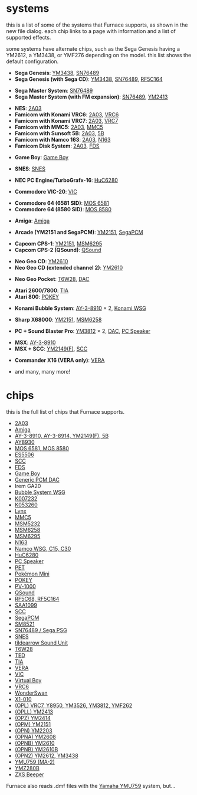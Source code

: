 # systems

this is a list of some of the systems that Furnace supports, as shown in the new file dialog. each chip links to a page with information and a list of supported effects.

some systems have alternate chips, such as the Sega Genesis having a YM2612, a YM3438, or YMF276 depending on the model. this list shows the default configuration.

- **Sega Genesis**: [YM3438](ym2612.md), [SN76489](sms.md)
- **Sega Genesis (with Sega CD)**: [YM3438](ym2612.md), [SN76489](sms.md), [RF5C164](ricoh.md)
<!-- -->
- **Sega Master System**: [SN76489](sms.md)
- **Sega Master System (with FM expansion)**: [SN76489](sms.md), [YM2413](opll.md)
<!-- -->
- **NES**: [2A03](nes.md)
- **Famicom with Konami VRC6**: [2A03](nes.md), [VRC6](vrc6.md)
- **Famicom with Konami VRC7**: [2A03](nes.md), [VRC7](opl.md)
- **Famicom with MMC5**: [2A03](nes.md), [MMC5](mmc5.md)
- **Famicom with Sunsoft 5B**: [2A03](nes.md), [5B](ay8910.md)
- **Famicom with Namco 163**: [2A03](nes.md), [N163](n163.md)
- **Famicom Disk System**: [2A03](nes.md), [FDS](fds.md)
<!-- -->
- **Game Boy**: [Game Boy](game-boy.md)
<!-- -->
- **SNES**: [SNES](snes.md)
<!-- -->
- **NEC PC Engine/TurboGrafx-16**: [HuC6280](pce.md)
<!-- -->
- **Commodore VIC-20**: [VIC](vic20.md)
<!-- -->
- **Commodore 64 (6581 SID)**: [MOS 6581](c64.md)
- **Commodore 64 (8580 SID)**: [MOS 8580](c64.md)
<!-- -->
- **Amiga**: [Amiga](amiga.md)
<!-- -->
- **Arcade (YM2151 and SegaPCM)**: [YM2151](ym2152.md), [SegaPCM](segapcm.md)
<!-- -->
- **Capcom CPS-1**: [YM2151](ym2152.md), [MSM6295](msm6295.md)
- **Capcom CPS-2 (QSound)**: [QSound](qsound.md)
<!-- -->
- **Neo Geo CD**: [YM2610](ym2610.md)
- **Neo Geo CD (extended channel 2)**: [YM2610](ym2610.md)
<!-- -->
- **Neo Geo Pocket**: [T6W28](t6w28.md), [DAC](dac.md)
<!-- -->
- **Atari 2600/7800**: [TIA](tia.md)
- **Atari 800**: [POKEY](pokey.md)
<!-- -->
- **Konami Bubble System**: [AY-3-8910](ay8910.md) × 2, [Konami WSG](bubblesystem.md)
<!-- -->
- **Sharp X68000**: [YM2151](ym2152.md), [MSM6258](msm6258.md)
<!-- -->
- **PC + Sound Blaster Pro**: [YM3812](opl.md) × 2, [DAC](dac.md), [PC Speaker](pcspkr.md)
<!-- -->
- **MSX**: [AY-3-8910](ay8910.md)
- **MSX + SCC**: [YM2149(F)](ay8910.md), [SCC](scc.md)
<!-- -->
- **Commander X16 (VERA only)**: [VERA](vera.md)
<!-- -->
- and many, many more!



# chips

this is the full list of chips that Furnace supports.

- [2A03](nes.md)
- [Amiga](amiga.md)
- [AY-3-8910, AY-3-8914, YM2149(F), 5B](ay8910.md)
- [AY8930](ay8930.md)
- [MOS 6581, MOS 8580](c64.md)
- [ES5506](es5506.md)
- [SCC](scc.md)
- [FDS](fds.md)
- [Game Boy](game-boy.md)
- [Generic PCM DAC](dac.md)
- Irem GA20
- [Bubble System WSG](bubblesystem.md)
- [K007232](k007232.md)
- [K053260](k056320.md)
- [Lynx](lynx.md)
- [MMC5](mmc5.md)
- [MSM5232](msm5232.md)
- [MSM6258](msm6258.md)
- [MSM6295](msm6295.md)
- [N163](n163.md)
- [Namco WSG, C15, C30](namco.md)
- [HuC6280](pce.md)
- [PC Speaker](pcspkr.md)
- [PET](pet.md)
- [Pokémon Mini](pokemini.md)
- [POKEY](pokey.md)
- [PV-1000](pv1000.md)
- [QSound](qsound.md)
- [RF5C68, RF5C164](ricoh.md)
- [SAA1099](saa1099.md)
- [SCC](scc.md)
- [SegaPCM](segapcm.md)
- [SM8521](sm8521.md)
- [SN76489 / Sega PSG](sms.md)
- [SNES](snes.md)
- [tildearrow Sound Unit](soundunit.md)
- [T6W28](t6w28.md)
- [TED](ted.md)
- [TIA](tia.md)
- [VERA](vera.md)
- [VIC](vic20.md)
- [Virtual Boy](virtual-boy.md)
- [VRC6](vrc6.md)
- [WonderSwan](wonderswan.md)
- [X1-010](x1-010.md)
- [(OPL) VRC7, Y8950, YM3526, YM3812, YMF262](opl.md)
- [(OPLL) YM2413](opll.md)
- [(OPZ) YM2414](opz.md)
- [(OPM) YM2151](ym2152.md)
- [(OPN) YM2203](ym2203.md)
- [(OPNA) YM2608](ym2608.md)
- [(OPNB) YM2610](ym2610.md)
- [(OPNB) YM2610B](ym2610b.md)
- [(OPN2) YM2612, YM3438](ym2612.md)
- [YMU759 (MA-2)](ymu759.md)
- [YMZ280B](ymz280b.md)
- [ZXS Beeper](zxbeep.md)

Furnace also reads .dmf files with the [Yamaha YMU759](ymu759.md) system, but...


<!--
# full system list

## Game consoles

- **Sega Genesis**: [YM3438](ym2612.md), [SN76489](sms.md)
- **Sega Genesis (extended channel 3)**: [YM3438](ym2612.md), [SN76489](sms.md)
- **Sega Genesis (CSM)**: [YM3438](ym2612.md), [SN76489](sms.md)
- **Sega Genesis (DualPCM)**: [YM3438](ym2612.md), [SN76489](sms.md)
- **Sega Genesis (DualPCM, extended channel 3)**: [YM3438](ym2612.md), [SN76489](sms.md)

- **Sega Genesis (with Sega CD)**: [YM3438](ym2612.md), [SN76489](sms.md), [RF5C164](ricoh.md)
- **Sega Genesis (extended channel 3 with Sega CD)**: [YM3438](ym2612.md), [SN76489](sms.md), [RF5C164](ricoh.md)
- **Sega Genesis (CSM with Sega CD)**: [YM3438](ym2612.md), [SN76489](sms.md), [RF5C164](ricoh.md)

- **Sega Master System**: [SN76489](sms.md)

- **Sega Master System (with FM expansion)**: [SN76489](sms.md), [YM2413](opll.md)
- **Sega Master System (with FM expansion in drums mode)**: [SN76489](sms.md), [YM2413](opll.md)

- **Sega Game Gear**: [SN76489](sms.md)

- **Game Boy**: [Game Boy](game-boy.md)

- **Neo Geo Pocket**: [T6W28](t6w28.md), [DAC](dac.md)

- **NEC PC Engine/TurboGrafx-16**: [HuC6280](pce.md)

- **NES**: [2A03](nes.md)

- **Famicom with Konami VRC6**: [2A03](nes.md), [VRC6](vrc6.md)

- **Famicom with Konami VRC7**: [2A03](nes.md), [VRC7](opl.md)

- **Famicom with MMC5**: [2A03](nes.md), [MMC5](mmc5.md)

- **Famicom with Sunsoft 5B**: [2A03](nes.md), [5B](ay8910.md)

- **Famicom with Namco 163**: [2A03](nes.md), [N163](n163.md)

- **Famicom Disk System**: [2A03](nes.md), [FDS](fds.md)

- **SNES**: [SNES](snes.md)

- **Mattel Intellivision**: [AY-3-8914](ay8910.md)

- **Vectrex**: [AY-3-8910](ay8910.md)

- **Neo Geo AES**: [YM2610](ym2610.md)
- **Neo Geo AES (extended channel 2)**: [YM2610](ym2610.md)

- **Atari 2600/7800**: [TIA](tia.md)

- **Atari 7800 + Ballblazer/Commando**: [TIA](tia.md), [POKEY](pokey.md)

- **Atari Lynx**: [Lynx](lynx.md)

- **WonderSwan**: [WonderSwan](wonderswan.md)

- **Virtual Boy**: [Virtual Boy](virtual-boy.md)

- **Gamate**: [AY-3-8910](ay8910.md)

- **Pokémon Mini**: [Pokémon Mini](pokemini.md)

- **Tiger Game.com**: [SM8521](sm8521.md)

- **Casio PV-1000**: [PV-1000](pv1000.md)



## Computers

- **Commodore PET**: [PET](pet.md)

- **Commodore VIC-20**: [VIC](vic20.md)

- **Commodore Plus/4**: [TED](ted.md)

- **Commodore 64 (6581 SID)**: [MOS 6581](c64.md)

- **Commodore 64 (8580 SID)**: [MOS 8580](c64.md)

- **Commodore 64 (6581 SID + Sound Expander)**: [MOS 6581](c64.md), [YM3526](opl.md)
- **Commodore 64 (6581 SID + Sound Expander in drums mode)**: [MOS 6581](c64.md), [YM3526](opl.md)

- **Commodore 64 (8580 SID + Sound Expander)**: [MOS 8580](c64.md), [YM3526](opl.md)
- **Commodore 64 (8580 SID + Sound Expander in drums mode)**: [MOS 8580](c64.md), [YM3526](opl.md)

- **Commodore 64 (6581 SID + FM-YAM)**: [MOS 6581](c64.md), [YM3812](opl.md)
- **Commodore 64 (6581 SID + FM-YAM in drums mode)**: [MOS 6581](c64.md), [YM3812](opl.md)

- **Commodore 64 (8580 SID + FM-YAM)**: [MOS 8580](c64.md), [YM3812](opl.md)
- **Commodore 64 (8580 SID + FM-YAM in drums mode)**: [MOS 8580](c64.md), [YM3812](opl.md)

- **Amiga**: [Amiga](amiga.md)

- **MSX**: [AY-3-8910](ay8910.md)

- **MSX + SFG-01**: [YM2149(F)](ay8910.md), [YM2151](ym2152.md)

- **MSX + MSX-AUDIO**: [YM2149(F)](ay8910.md), [Y8950](opl.md)
- **MSX + MSX-AUDIO (drums mode)**: [YM2149(F)](ay8910.md), [Y8950](opl.md)

- **MSX + MSX-MUSIC**: [YM2149(F)](ay8910.md), [YM2413](opll.md)
- **MSX + MSX-MUSIC (drums mode)**: [YM2149(F)](ay8910.md), [YM2413](opll.md)

- **MSX + Darky**: [YM2149(F)](ay8910.md), [AY8930](ay8930.md) × 2

- **MSX + Playsoniq**: [YM2149(F)](ay8910.md), [SN76489](sms.md), [MOS 8580](c64.md), [SCC+](scc.md)

- **MSX + SCC**: [YM2149(F)](ay8910.md), [SCC](scc.md)

- **MSX + SCC+**: [YM2149(F)](ay8910.md), [SCC+](scc.md)

- **MSX + Neotron**: [YM2149(F)](ay8910.md), [YM2610](ym2610.md)
- **MSX + Neotron (extended channel 2)**: [YM2149(F)](ay8910.md), [YM2610](ym2610.md)

- **MSX + Neotron (with YM2610B)**: [YM2149(F)](ay8910.md), [YM2610B](ym2610b.md)
- **MSX + Neotron (with YM2610B; extended channel 3)**: [YM2149(F)](ay8910.md), [YM2610B](ym2610b.md)

- **MSX + SIMPL**: [YM2149(F)](ay8910.md), [DAC](dac.md)

- **NEC PC-88 (with PC-8801-10)**: [PC Speaker](pcspkr.md), [AY-3-8910](ay8910.md) × 2

- **NEC PC-88 (with PC-8801-11)**: [PC Speaker](pcspkr.md), [YM2203](ym2203.md)
- **NEC PC-88 (with PC-8801-11; extended channel 3)**: [PC Speaker](pcspkr.md), [YM2203](ym2203.md)

- **NEC PC-88 (with PC-8801-23)**: [PC Speaker](pcspkr.md), [YM2608](ym2608.md)
- **NEC PC-88 (with PC-8801-23; extended channel 3)**: [PC Speaker](pcspkr.md), [YM2608](ym2608.md)

- **NEC PC-88 (with HMB-20 HIBIKI-8800)**: [PC Speaker](pcspkr.md), [YM2151](ym2152.md)

- **NEC PC-8801mk2SR (with PC-8801-10)**: [PC Speaker](pcspkr.md), [YM2203](ym2203.md), [AY-3-8910](ay8910.md) × 2
- **NEC PC-8801mk2SR (with PC-8801-10; extended channel 3)**: [PC Speaker](pcspkr.md), [YM2203](ym2203.md), [AY-3-8910](ay8910.md) × 2

- **NEC PC-8801mk2SR (with PC-8801-11)**: [PC Speaker](pcspkr.md), [YM2203](ym2203.md) × 2
- **NEC PC-8801mk2SR (with PC-8801-11; extended channel 3 on internal OPN)**: [PC Speaker](pcspkr.md), [YM2203](ym2203.md) × 2
- **NEC PC-8801mk2SR (with PC-8801-11; extended channel 3 on external OPN)**: [PC Speaker](pcspkr.md), [YM2203](ym2203.md) × 2
- **NEC PC-8801mk2SR (with PC-8801-11; extended channel 3 on both OPNs)**: [PC Speaker](pcspkr.md), [YM2203](ym2203.md) × 2

- **NEC PC-8801mk2SR (with PC-8801-23)**: [PC Speaker](pcspkr.md), [YM2203](ym2203.md), [YM2608](ym2608.md)
- **NEC PC-8801mk2SR (with PC-8801-23; extended channel 3 on internal OPN)**: [PC Speaker](pcspkr.md), [YM2203](ym2203.md), [YM2608](ym2608.md)
- **NEC PC-8801mk2SR (with PC-8801-23; extended channel 3 on external OPN)**: [PC Speaker](pcspkr.md), [YM2203](ym2203.md), [YM2608](ym2608.md)
- **NEC PC-8801mk2SR (with PC-8801-23; extended channel 3 on both OPNs)**: [PC Speaker](pcspkr.md), [YM2203](ym2203.md), [YM2608](ym2608.md)

- **NEC PC-8801mk2SR (with HMB-20 HIBIKI-8800)**: [PC Speaker](pcspkr.md), [YM2203](ym2203.md), [YM2151](ym2152.md)
- **NEC PC-8801mk2SR (with HMB-20 HIBIKI-8800; extended channel 3)**: [PC Speaker](pcspkr.md), [YM2203](ym2203.md), [YM2151](ym2152.md)

- **NEC PC-8801FA (with PC-8801-10)**: [PC Speaker](pcspkr.md), [YM2608](ym2608.md), [AY-3-8910](ay8910.md) × 2
- **NEC PC-8801FA (with PC-8801-10; extended channel 3)**: [PC Speaker](pcspkr.md), [YM2608](ym2608.md), [AY-3-8910](ay8910.md) × 2

- **NEC PC-8801FA (with PC-8801-11)**: [PC Speaker](pcspkr.md), [YM2608](ym2608.md), [YM2203](ym2203.md)
- **NEC PC-8801FA (with PC-8801-11; extended channel 3 on internal OPN)**: [PC Speaker](pcspkr.md), [YM2608](ym2608.md), [YM2203](ym2203.md)
- **NEC PC-8801FA (with PC-8801-11; extended channel 3 on external OPN)**: [PC Speaker](pcspkr.md), [YM2608](ym2608.md), [YM2203](ym2203.md)
- **NEC PC-8801FA (with PC-8801-11; extended channel 3 on both OPNs)**: [PC Speaker](pcspkr.md), [YM2608](ym2608.md), [YM2203](ym2203.md)

- **NEC PC-8801FA (with PC-8801-23)**: [PC Speaker](pcspkr.md), [YM2608](ym2608.md) × 2
- **NEC PC-8801FA (with PC-8801-23; extended channel 3 on internal OPN)**: [PC Speaker](pcspkr.md), [YM2608](ym2608.md) × 2
- **NEC PC-8801FA (with PC-8801-23; extended channel 3 on external OPN)**: [PC Speaker](pcspkr.md), [YM2608](ym2608.md) × 2
- **NEC PC-8801FA (with PC-8801-23; extended channel 3 on both OPNs)**: [PC Speaker](pcspkr.md), [YM2608](ym2608.md) × 2

- **NEC PC-8801FA (with HMB-20 HIBIKI-8800)**: [PC Speaker](pcspkr.md), [YM2608](ym2608.md), [YM2151](ym2152.md)
- **NEC PC-8801FA (with HMB-20 HIBIKI-8800; extended channel 3)**: [PC Speaker](pcspkr.md), [YM2608](ym2608.md), [YM2151](ym2152.md)

- **NEC PC-98 (with PC-9801-26/K)**: [YM2203](ym2203.md), [PC Speaker](pcspkr.md)
- **NEC PC-98 (with PC-9801-26/K; extended channel 3)**: [YM2203](ym2203.md), [PC Speaker](pcspkr.md)

- **NEC PC-98 (with Sound Orchestra)**: [YM2203](ym2203.md), [YM3812](opl.md), [PC Speaker](pcspkr.md)
- **NEC PC-98 (with Sound Orchestra; extended channel 3)**: [YM2203](ym2203.md), [YM3812](opl.md), [PC Speaker](pcspkr.md)
- **NEC PC-98 (with Sound Orchestra in drums mode)**: [YM2203](ym2203.md), [YM3812](opl.md), [PC Speaker](pcspkr.md)
- **NEC PC-98 (with Sound Orchestra in drums mode; extended channel 3)**: [YM2203](ym2203.md), [YM3812](opl.md), [PC Speaker](pcspkr.md)

- **NEC PC-98 (with Sound Orchestra V)**: [YM2203](ym2203.md), [Y8950](opl.md), [PC Speaker](pcspkr.md)
- **NEC PC-98 (with Sound Orchestra V; extended channel 3)**: [YM2203](ym2203.md), [Y8950](opl.md), [PC Speaker](pcspkr.md)
- **NEC PC-98 (with Sound Orchestra V in drums mode)**: [YM2203](ym2203.md), [Y8950](opl.md), [PC Speaker](pcspkr.md)
- **NEC PC-98 (with Sound Orchestra V in drums mode; extended channel 3)**: [YM2203](ym2203.md), [Y8950](opl.md), [PC Speaker](pcspkr.md)

- **NEC PC-98 (with PC-9801-86)**: [YM2608](ym2608.md), [PC Speaker](pcspkr.md)
- **NEC PC-98 (with PC-9801-86; extended channel 3)**: [YM2608](ym2608.md), [PC Speaker](pcspkr.md)

- **NEC PC-98 (with PC-9801-73)**: [YM2608](ym2608.md), [PC Speaker](pcspkr.md)
- **NEC PC-98 (with PC-9801-73; extended channel 3)**: [YM2608](ym2608.md), [PC Speaker](pcspkr.md)

- **NEC PC-98 (with Sound Blaster 16 for PC-9800 w/PC-9801-26/K compatible)**: [YM2203](ym2203.md), [YMF262](opl.md), [PC Speaker](pcspkr.md)
- **NEC PC-98 (with Sound Blaster 16 for PC-9800 w/PC-9801-26/K compatible; extended channel 3)**: [YM2203](ym2203.md), [YMF262](opl.md), [PC Speaker](pcspkr.md)
- **NEC PC-98 (with Sound Blaster 16 for PC-9800 w/PC-9801-26/K compatible in drums mode)**: [YM2203](ym2203.md), [YMF262](opl.md), [PC Speaker](pcspkr.md)
- **NEC PC-98 (with Sound Blaster 16 for PC-9800 w/PC-9801-26/K compatible in drums mode; extended channel 3)**: [YM2203](ym2203.md), [YMF262](opl.md), [PC Speaker](pcspkr.md)

- **ZX Spectrum (48K, SFX-like engine)**: [ZXS Beeper](zxbeep.md)
- **ZX Spectrum (48K, QuadTone engine)**: [ZXS Beeper](zxbeep.md)

- **ZX Spectrum (128K)**: [AY-3-8910](ay8910.md)

- **ZX Spectrum (128K) with TurboSound FM**: [AY-3-8910](ay8910.md), [YM2203](ym2203.md) × 2
- **ZX Spectrum (128K) with TurboSound FM (extended channel 3 on first OPN)**: [AY-3-8910](ay8910.md), [YM2203](ym2203.md) × 2
- **ZX Spectrum (128K) with TurboSound FM (extended channel 3 on second OPN)**: [AY-3-8910](ay8910.md), [YM2203](ym2203.md) × 2
- **ZX Spectrum (128K) with TurboSound FM (extended channel 3 on both OPNs)**: [AY-3-8910](ay8910.md), [YM2203](ym2203.md) × 2

- **ZX Spectrum (128K) with TurboSound**: [AY-3-8910](ay8910.md) × 3

- **Amstrad CPC**: [AY-3-8910](ay8910.md)

- **Atari 800**: [POKEY](pokey.md)

- **Atari 800 (stereo)**: [POKEY](pokey.md) × 2

- **Atari ST**: [YM2149(F)](ay8910.md)

- **Atari STE**: [YM2149(F)](ay8910.md), [DAC](dac.md)

- **SAM Coupé**: [SAA1099](saa1099.md)

- **BBC Micro**: [SN76489A](sms.md)

- **PC (barebones)**: [PC Speaker](pcspkr.md)

- **IBM PCjr**: [SN76496](sms.md)

- **Tandy 1000**: [SN76496](sms.md), [PC Speaker](pcspkr.md)

- **PC + Covox Sound Master**: [AY8930](ay8930.md), [PC Speaker](pcspkr.md)

- **PC + SSI 2001**: [MOS 6581](c64.md), [PC Speaker](pcspkr.md)

- **PC + Game Blaster**: [SAA1099](saa1099.md) × 2, [PC Speaker](pcspkr.md)

- **PC + AdLib**: [YM3812](opl.md), [PC Speaker](pcspkr.md)
- **PC + AdLib (drums mode)**: [YM3812](opl.md), [PC Speaker](pcspkr.md)

- **PC + Sound Blaster**: [YM3812](opl.md), [PC Speaker](pcspkr.md), [DAC](dac.md)
- **PC + AdLib/Sound Blaster (drums mode)**: [YM3812](opl.md), [PC Speaker](pcspkr.md), [DAC](dac.md)

- **PC + Sound Blaster w/Game Blaster Compatible**: [YM3812](opl.md), [SAA1099](saa1099.md) × 2, [DAC](dac.md), [PC Speaker](pcspkr.md)
- **PC + Sound Blaster w/Game Blaster Compatible (drums mode)**: [YM3812](opl.md), [SAA1099](saa1099.md) × 2, [DAC](dac.md), [PC Speaker](pcspkr.md)

- **PC + Sound Blaster Pro**: [YM3812](opl.md) × 2, [DAC](dac.md), [PC Speaker](pcspkr.md)
- **PC + Sound Blaster Pro (drums mode)**: [YM3812](opl.md) × 2, [DAC](dac.md), [PC Speaker](pcspkr.md)

- **PC + Sound Blaster Pro 2**: [YMF262](opl.md), [DAC](dac.md), [PC Speaker](pcspkr.md)
- **PC + Sound Blaster Pro 2 (drums mode)**: [YMF262](opl.md), [DAC](dac.md), [PC Speaker](pcspkr.md)

- **PC + PC-FXGA**: [HuC6280](pce.md), [PC Speaker](pcspkr.md)

- **PC + SAAYM**: [YM2151](ym2152.md), [SAA1099](saa1099.md) × 2, [PC Speaker](pcspkr.md)

- **Sharp X1**: [AY-3-8910](ay8910.md)

- **Sharp X1 + FM Addon**: [AY-3-8910](ay8910.md), [YM2151](ym2152.md)

- **Sharp X68000**: [YM2151](ym2152.md), [MSM6258](msm6258.md)

- **FM Towns**: [YM3438](ym2612.md), [RF5C68](ricoh.md)
- **FM Towns (extended channel 3)**: [YM3438](ym2612.md), [RF5C68](ricoh.md)
- **FM Towns (CSM)**: [YM3438](ym2612.md), [RF5C68](ricoh.md)

- **Commander X16 (VERA only)**: [VERA](vera.md)

- **Commander X16 (with OPM)**: [VERA](vera.md), [YM2151](ym2152.md)

- **Commander X16 (with Twin OPL3)**: [VERA](vera.md), [YMF262](opl.md) × 2

- **TI-99/4A**: [SN94624](sms.md)



## Arcade systems

- **Bally Midway MCR**: [AY-3-8910](ay8910.md) × 2

- **Williams/Midway Y/T unit w/ADPCM sound board**: [YM2151](ym2152.md), [MSM6295](msm6295.md)

- **Konami Gyruss**: [AY-3-8910](ay8910.md) × 5

- **Konami Bubble System**: [AY-3-8910](ay8910.md) × 2, [Konami WSG](bubblesystem.md)

- **Konami MX5000**: [YM2151](ym2152.md), [K007232](k007232.md)

- **Konami Battlantis**: [YM3812](opl.md) × 2
- **Konami Battlantis (drums mode on first OPL2)**: [YM3812](opl.md) × 2
- **Konami Battlantis (drums mode on second OPL2)**: [YM3812](opl.md) × 2
- **Konami Battlantis (drums mode on both OPL2s)**: [YM3812](opl.md) × 2

- **Konami Fast Lane**: [K007232](k007232.md) × 2

- **Konami Chequered Flag**: [YM2151](ym2152.md), [K007232](k007232.md) × 2

- **Konami Haunted Castle**: [YM3812](opl.md), [SCC](ess.md), [K007232](k007232.md)
- **Konami Haunted Castle (drums mode)**: [YM3812](opl.md), [SCC](ess.md), [K007232](k007232.md)

- **Konami Hot Chase**: [K007232](k007232.md) × 3

- **Konami S.P.Y.**: [YM3812](opl.md), [K007232](k007232.md) × 2
- **Konami S.P.Y. (drums mode)**: [YM3812](opl.md), [K007232](k007232.md) × 2

- **Konami Rollergames**: [YM3812](opl.md), [K053260](k056320.md)
- **Konami Rollergames (drums mode)**: [YM3812](opl.md), [K053260](k056320.md)

- **Konami Golfing Greats**: [K053260](k056320.md)

- **Konami Lightning Fighters**: [YM2151](ym2152.md), [K053260](k056320.md)

- **Konami Over Drive**: [YM2151](ym2152.md), [K053260](k056320.md) × 2

- **Konami Asterix**: [YM2151](ym2152.md), [K053260](k056320.md)

- **Konami Hexion**: [SCC](ess.md), [MSM6295](msm6295.md)

- **Sega Kyugo**: [AY-3-8910](ay8910.md) × 2

- **Sega System 1**: [SN76489A](sms.md) × 2

- **Sega System E**: [SN76489](sms.md) × 2

- **Sega System E (with FM expansion)**: [SN76489](sms.md) × 2, [YM2413](opll.md)
- **Sega System E (with FM expansion in drums mode)**: [SN76489](sms.md) × 2, [YM2413](opll.md)

- **Sega Hang-On**: [YM2203](ym2203.md), [SegaPCM](segapcm.md)
- **Sega Hang-On (extended channel 3)**: [YM2203](ym2203.md), [SegaPCM](segapcm.md)

- **Sega OutRun/X Board**: [YM2151](ym2152.md), [SegaPCM](segapcm.md)

- **Sega System 24**: [YM2151](ym2152.md), [DAC](dac.md)

- **Sega System 18**: [YM3438](ym2612.md) × 2, [RF5C68](ricoh.md)
- **Sega System 18 (extended channel 3 on first OPN2C)**: [YM3438](ym2612.md) × 2, [RF5C68](ricoh.md)
- **Sega System 18 (extended channel 3 on second OPN2C)**: [YM3438](ym2612.md) × 2, [RF5C68](ricoh.md)
- **Sega System 18 (extended channel 3 on both OPN2Cs)**: [YM3438](ym2612.md) × 2, [RF5C68](ricoh.md)
- **Sega System 32**: [YM3438](ym2612.md) × 2, [RF5C68](ricoh.md)
- **Sega System 32 (extended channel 3 on first OPN2C)**: [YM3438](ym2612.md) × 2, [RF5C68](ricoh.md)
- **Sega System 32 (extended channel 3 on second OPN2C)**: [YM3438](ym2612.md) × 2, [RF5C68](ricoh.md)
- **Sega System 32 (extended channel 3 on both OPN2Cs)**: [YM3438](ym2612.md) × 2, [RF5C68](ricoh.md)

- **Capcom Exed Eyes**: [AY-3-8910](ay8910.md), [SN76489](sms.md) × 2

- **Capcom Arcade**: [YM2203](ym2203.md) × 2
- **Capcom Arcade (extended channel 3 on first OPN)**: [YM2203](ym2203.md) × 2
- **Capcom Arcade (extended channel 3 on second OPN)**: [YM2203](ym2203.md) × 2
- **Capcom Arcade (extended channel 3 on both OPNs)**: [YM2203](ym2203.md) × 2

- **Capcom CPS-1**: [YM2151](ym2152.md), [MSM6295](msm6295.md)

- **Capcom CPS-2 (QSound)**: [QSound](qsound.md)

- **Jaleco Ginga NinkyouDen**: [YM2149(F)](ay8910.md), [Y8950](opl.md)
- **Jaleco Ginga NinkyouDen (drums mode)**: [YM2149(F)](ay8910.md), [Y8950](opl.md)

- **Jaleco Mega System 1**: [YM2151](ym2152.md), [MSM6295](msm6295.md) × 2

- **NMK 16-bit Arcade**: [YM2203](ym2203.md), [MSM6295](msm6295.md) × 2
- **NMK 16-bit Arcade (extended channel 3)**: [YM2203](ym2203.md), [MSM6295](msm6295.md) × 2
- **Kaneko DJ Boy**: [YM2203](ym2203.md), [MSM6295](msm6295.md) × 2
- **Kaneko DJ Boy (extended channel 3)**: [YM2203](ym2203.md), [MSM6295](msm6295.md) × 2

- **Kaneko Air Buster**: [YM2203](ym2203.md), [MSM6295](msm6295.md)
- **Kaneko Air Buster (extended channel 3)**: [YM2203](ym2203.md), [MSM6295](msm6295.md)

- **Kaneko Toybox System**: [YM2149(F)](ay8910.md) × 2, [MSM6295](msm6295.md)

- **Kaneko Jackie Chan**: [YMZ280B](ymz280b.md)
- **Super Kaneko Nova System**: [YMZ280B](ymz280b.md)

- **Tecmo Ninja Gaiden**: [YM2203](ym2203.md) × 2, [MSM6295](msm6295.md)
- **Tecmo Ninja Gaiden (extended channel 3 on first OPN)**: [YM2203](ym2203.md) × 2, [MSM6295](msm6295.md)
- **Tecmo Ninja Gaiden (extended channel 3 on second OPN)**: [YM2203](ym2203.md) × 2, [MSM6295](msm6295.md)
- **Tecmo Ninja Gaiden (extended channel 3 on both OPNs)**: [YM2203](ym2203.md) × 2, [MSM6295](msm6295.md)

- **Tecmo System**: [YMF262](opl.md), [YMZ280B](ymz280b.md), [MSM6295](msm6295.md)
- **Tecmo System (drums mode)**: [YMF262](opl.md), [YMZ280B](ymz280b.md), [MSM6295](msm6295.md)

- **Seibu Kaihatsu Raiden**: [YM3812](opl.md), [MSM6295](msm6295.md)
- **Seibu Kaihatsu Raiden (drums mode)**: [YM3812](opl.md), [MSM6295](msm6295.md)

- **Sunsoft Shanghai 3**: [YM2149(F)](ay8910.md), [MSM6295](msm6295.md)

- **Sunsoft Arcade**: [YM3438](ym2612.md), [MSM6295](msm6295.md)
- **Sunsoft Arcade (extended channel 3)**: [YM3438](ym2612.md), [MSM6295](msm6295.md)

- **Atari Klax**: [MSM6295](msm6295.md)

- **Atari Rampart**: [YM2413](opll.md), [MSM6295](msm6295.md)
- **Atari Rampart (drums mode)**: [YM2413](opll.md), [MSM6295](msm6295.md)

- **Atari JSA IIIs**: [YM2151](ym2152.md), [MSM6295](msm6295.md) × 2

- **Atari Marble Madness**: [YM2151](ym2152.md), [POKEY](pokey.md)

- **Atari Championship Sprint**: [YM2151](ym2152.md), [POKEY](pokey.md) × 2

- **Atari Tetris**: [POKEY](pokey.md) × 2

- **Atari I, Robot**: [POKEY](pokey.md) × 4

- **Data East Karnov**: [YM2203](ym2203.md), [YM3526](opl.md)
- **Data East Karnov (extended channel 3)**: [YM2203](ym2203.md), [YM3526](opl.md)
- **Data East Karnov (drums mode)**: [YM2203](ym2203.md), [YM3526](opl.md)
- **Data East Karnov (extended channel 3; drums mode)**: [YM2203](ym2203.md), [YM3526](opl.md)

- **Data East Arcade**: [YM2203](ym2203.md), [YM3812](opl.md), [MSM6295](msm6295.md)
- **Data East Arcade (extended channel 3)**: [YM2203](ym2203.md), [YM3812](opl.md), [MSM6295](msm6295.md)
- **Data East Arcade (drums mode)**: [YM2203](ym2203.md), [YM3812](opl.md), [MSM6295](msm6295.md)
- **Data East Arcade (extended channel 3; drums mode)**: [YM2203](ym2203.md), [YM3812](opl.md), [MSM6295](msm6295.md)

- **Data East PCX**: [YM2203](ym2203.md), [HuC6280](pce.md)
- **Data East PCX (extended channel 3)**: [YM2203](ym2203.md), [HuC6280](pce.md)

- **Data East Dark Seal**: [YM2151](ym2152.md), [YM2203](ym2203.md), [MSM6295](msm6295.md) × 2
- **Data East Dark Seal (extended channel 3)**: [YM2151](ym2152.md), [YM2203](ym2203.md), [MSM6295](msm6295.md) × 2

- **Data East Deco 156**: [MSM6295](msm6295.md) × 2

- **Data East MLC**: [YMZ280B](ymz280b.md)

- **SNK Ikari Warriors**: [YM3526](opl.md) × 2
- **SNK Ikari Warriors (drums mode on first OPL)**: [YM3526](opl.md) × 2
- **SNK Ikari Warriors (drums mode on second OPL)**: [YM3526](opl.md) × 2
- **SNK Ikari Warriors (drums mode on both OPLs)**: [YM3526](opl.md) × 2

- **SNK Triple Z80**: [Y8950](opl.md), [YM3526](opl.md)
- **SNK Triple Z80 (drums mode on Y8950)**: [Y8950](opl.md), [YM3526](opl.md)
- **SNK Triple Z80 (drums mode on OPL)**: [Y8950](opl.md), [YM3526](opl.md)
- **SNK Triple Z80 (drums mode on Y8950 and OPL)**: [Y8950](opl.md), [YM3526](opl.md)

- **SNK Chopper I**: [Y8950](opl.md), [YM3812](opl.md)
- **SNK Chopper I (drums mode on Y8950)**: [Y8950](opl.md), [YM3812](opl.md)
- **SNK Chopper I (drums mode on OPL2)**: [Y8950](opl.md), [YM3812](opl.md)
- **SNK Chopper I (drums mode on Y8950 and OPL2)**: [Y8950](opl.md), [YM3812](opl.md)

- **SNK Touchdown Fever**: [YM3526](opl.md), [Y8950](opl.md)
- **SNK Touchdown Fever (drums mode on OPL)**: [YM3526](opl.md), [Y8950](opl.md)
- **SNK Touchdown Fever (drums mode on Y8950)**: [YM3526](opl.md), [Y8950](opl.md)
- **SNK Touchdown Fever (drums mode on OPL and Y8950)**: [YM3526](opl.md), [Y8950](opl.md)

- **Alpha denshi Alpha-68K**: [YM2203](ym2203.md), [YM2413](opll.md), [DAC](dac.md)
- **Alpha denshi Alpha-68K (extended channel 3)**: [YM2203](ym2203.md), [YM2413](opll.md), [DAC](dac.md)
- **Alpha denshi Alpha-68K (drums mode)**: [YM2203](ym2203.md), [YM2413](opll.md), [DAC](dac.md)
- **Alpha denshi Alpha-68K (extended channel 3; drums mode)**: [YM2203](ym2203.md), [YM2413](opll.md), [DAC](dac.md)

- **Alpha denshi Equites**: [MSM5232](msm5232.md), [AY-3-8910](ay8910.md), [DAC](dac.md)

- **Neo Geo MVS**: [YM2610](ym2610.md)
- **Neo Geo MVS (extended channel 2)**: [YM2610](ym2610.md)

- **Nichibutsu Mag Max**: [AY-3-8910](ay8910.md) × 3

- **Namco (3-channel WSG)**: [Namco](namco.md)

- **Namco Mappy**: [C15](namco.md)

- **Namco Pac-Land**: [C30](namco.md)

- **Namco System 86**: [YM2151](ym2152.md), [C30](namco.md)

- **Namco Thunder Ceptor**: [YM2151](ym2152.md), [C30](namco.md), [DAC](dac.md)
- **Namco System 1**: [YM2151](ym2152.md), [C30](namco.md), [DAC](dac.md)

- **Taito Arcade**: [YM2610B](ym2610b.md)
- **Taito Arcade (extended channel 3)**: [YM2610B](ym2610b.md)

- **Taito Metal Soldier Isaac II**: [MSM5232](msm5232.md), [AY-3-8910](ay8910.md) × 2

- **Taito The Fairyland Story**: [MSM5232](msm5232.md), [YM2149(F)](ay8910.md), [DAC](dac.md)

- **Taito Wyvern F-0**: [MSM5232](msm5232.md), [YM2149(F)](ay8910.md) × 2, [DAC](dac.md)

- **Seta 1**: [X1-010](x1-010.md)

- **Seta 1 + FM addon**: [X1-010](x1-010.md), [YM3438](ym2612.md)
- **Seta 1 + FM addon (extended channel 3)**: [X1-010](x1-010.md), [YM3438](ym2612.md)

- **Seta 2**: [X1-010](x1-010.md)

- **Sammy/Seta/Visco SSV**: [ES5506](es5506.md)

- **Cave 68000**: [YMZ280B](ymz280b.md)

- **Coreland Cyber Tank**: [Y8950](opl.md) × 2
- **Coreland Cyber Tank (drums mode)**: [Y8950](opl.md) × 2

- **ICE Skimaxx**: [MSM6295](msm6295.md) × 4

- **Toaplan 1**: [YM3812](opl.md)
- **Toaplan 1 (drums mode)**: [YM3812](opl.md)

- **Dynax/Nakanihon 3rd generation hardware**: [AY-3-8910](ay8910.md), [YM2413](opll.md), [MSM6295](msm6295.md)
- **Dynax/Nakanihon 3rd generation hardware (drums mode)**: [AY-3-8910](ay8910.md), [YM2413](opll.md), [MSM6295](msm6295.md)

- **Dynax/Nakanihon Real Break**: [YM2413](opll.md), [YMZ280B](ymz280b.md)
- **Dynax/Nakanihon Real Break (drums mode)**: [YM2413](opll.md), [YMZ280B](ymz280b.md)

- **Irem M72**: [YM2151](ym2152.md), [DAC](dac.md)

- **Irem M92/M107**: [YM2151](ym2152.md), GA20



## FM

- **Yamaha YM2151 (OPM)**: [YM2151](ym2152.md)

- **Yamaha YM2203 (OPN)**: [YM2203](ym2203.md)
- **Yamaha YM2203 (extended channel 3)**: [YM2203](ym2203.md)

- **Yamaha YM2608 (OPNA)**: [YM2608](ym2608.md)
- **Yamaha YM2608 (extended channel 3)**: [YM2608](ym2608.md)

- **Yamaha YM2610 (OPNB)**: [YM2610](ym2610.md)
- **Yamaha YM2610 (extended channel 2)**: [YM2610](ym2610.md)

- **Yamaha YM2610B (OPNB2)**: [YM2610B](ym2610b.md)
- **Yamaha YM2610B (extended channel 3)**: [YM2610B](ym2610b.md)

- **Yamaha YM2612 (OPN2)**: [YM2612](ym2612.md)
- **Yamaha YM2612 (extended channel 3)**: [YM2612](ym2612.md)
- **Yamaha YM2612 (OPN2) CSM**: [YM2612](ym2612.md)
- **Yamaha YM2612 (OPN2) with DualPCM**: [YM2612](ym2612.md)
- **Yamaha YM2612 (extended channel 3) with DualPCM**: [YM2612](ym2612.md)

- **Yamaha YM2413 (OPLL)**: [YM2413](opll.md)
- **Yamaha YM2413 (drums mode)**: [YM2413](opll.md)

- **Yamaha YM2414 (OPZ)**: [YM2414](opz.md)

- **Yamaha YM3438 (OPN2C)**: [YM3438](ym2612.md)
- **Yamaha YM3438 (extended channel 3)**: [YM3438](ym2612.md)
- **Yamaha YM3438 (OPN2C) CSM**: [YM3438](ym2612.md)
- **Yamaha YM3438 (OPN2C) with DualPCM**: [YM3438](ym2612.md)
- **Yamaha YM3438 (extended channel 3) with DualPCM**: [YM3438](ym2612.md)

- **Yamaha YM3526 (OPL)**: [YM3526](opl.md)
- **Yamaha YM3526 (drums mode)**: [YM3526](opl.md)

- **Yamaha Y8950**: [Y8950](opl.md)
- **Yamaha Y8950 (drums mode)**: [Y8950](opl.md)

- **Yamaha YM3812 (OPL2)**: [YM3812](opl.md)
- **Yamaha YM3812 (drums mode)**: [YM3812](opl.md)

- **Yamaha YMF262 (OPL3)**: [YMF262](opl.md)
- **Yamaha YMF262 (drums mode)**: [YMF262](opl.md)

- **Yamaha YMU759 (MA-2)**: [YMU759](ymu759.md)



## Square

- **TI SN76489**: [SN76489](sms.md)

- **TI SN76489A**: [SN76489A](sms.md)

- **TI SN76496**: [SN76496](sms.md)

- **NCR 8496**: [8496](sms.md)

- **Tandy PSSJ 3-voice sound**: [PSSJ](sms.md)

- **Sega PSG (SN76489-like)**: [SN76489](sms.md)
- **Sega PSG (SN76489-like, Stereo)**: [SN76489](sms.md)

- **TI SN94624**: [SN94624](sms.md)

- **TI SN76494**: [SN76494](sms.md)

- **Toshiba T6W28**: [T6W28](t6w28.md)

- **AY-3-8910**: [AY-3-8910](ay8910.md)

- **AY-3-8914**: [AY-3-8914](ay8910.md)

- **Yamaha YM2149(F)**: [YM2149(F)](ay8910.md)

- **Philips SAA1099**: [SAA1099](saa1099.md)

- **PC Speaker**: [PC Speaker](pcspkr.md)

- **Pokémon Mini**: [Pokémon Mini](pokemini.md)

- **Commodore VIC**: [VIC](vic20.md)

- **OKI MSM5232**: [MSM5232](msm5232.md)

- **Pong**: Pong

- **NEC D65010G031**: [PV-1000](pv1000.md)

- **MOS Technology TED**: [TED](ted.md)



## Sample

- **Amiga**: [Amiga](amiga.md)

- **SegaPCM**: [SegaPCM](segapcm.md)

- **Capcom QSound**: [QSound](qsound.md)

- **Seta/Allumer X1-010**: [X1-010](x1-010.md)

- **Yamaha YMZ280B (PCMD8)**: [YMZ280B](ymz280b.md)

- **Ricoh RF5C68**: [RF5C68](ricoh.md)

- **OKI MSM6258**: [MSM6258](msm6258.md)

- **OKI MSM6295**: [MSM6295](msm6295.md)

- **SNES**: [SNES](snes.md)

- **Konami K007232**: [K007232](k007232.md)

- **Irem GA20**: GA20

- **Generic PCM [DAC](dac.md)**: [DAC](dac.md)

- **Ensoniq ES5506 (OTTO)**: [ES5506](es5506.md)

- **Konami K053260**: [K053260](k056320.md)



## Wavetable

- **PC Engine**: [HuC6280](pce.md)

- **Konami Bubble System WSG**: [Konami WSG](bubblesystem.md)

- **Konami SCC**: [SCC](scc.md)

- **Konami SCC+**: [SCC+](scc.md)

- **Namco WSG**: [Namco WSG](namco.md)

- **Namco C15 (8-channel mono)**: [C15](namco.md)

- **Namco C30 (8-channel stereo)**: [C30](namco.md)

- **Namco 163**: [N163](n163.md)

- **Famicom Disk System (chip)**: [FDS](fds.md)

- **WonderSwan**: [WonderSwan](wonderswan.md)

- **Virtual Boy**: [Virtual Boy](virtual-boy.md)

- **Seta/Allumer X1-010**: [X1-010](x1-010.md)



## Specialized

- **MOS Technology SID (6581)**: [MOS 6581](c64.md)

- **MOS Technology SID (8580)**: [MOS 8580](c64.md)

- **Commodore PET (pseudo-wavetable)**: [PET](pet.md)

- **Konami VRC6**: [VRC6](vrc6.md)

- **MMC5**: [MMC5](mmc5.md)

- **Microchip AY8930**: [AY8930](ay8930.md)

- **Game Boy**: [Game Boy](game-boy.md)

- **Atari Lynx**: [Lynx](lynx.md)

- **POKEY**: [POKEY](pokey.md)

- **Atari TIA**: [TIA](tia.md)

- **NES (Ricoh 2A03)**: [2A03](nes.md)

- **Commander X16 (VERA only)**: [VERA](vera.md)

- **ZX Spectrum (beeper only, SFX-like engine)**: [ZXS Beeper](zxbeep.md)
- **ZX Spectrum (beeper only, QuadTone engine)**: [ZXS Beeper](zxbeep.md)

- **Sharp SM8521**: [SM8521](sm8521.md)

- **Dummy System**: Dummy

- **tildearrow Sound Unit**: [TSU](soundunit.md)
-->

